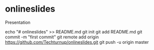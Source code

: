 # onlineslides
Presentation 

echo "# onlineslides" >> README.md
git init
git add README.md
git commit -m "first commit"
git remote add origin https://github.com/Techturnup/onlineslides.git
git push -u origin master
